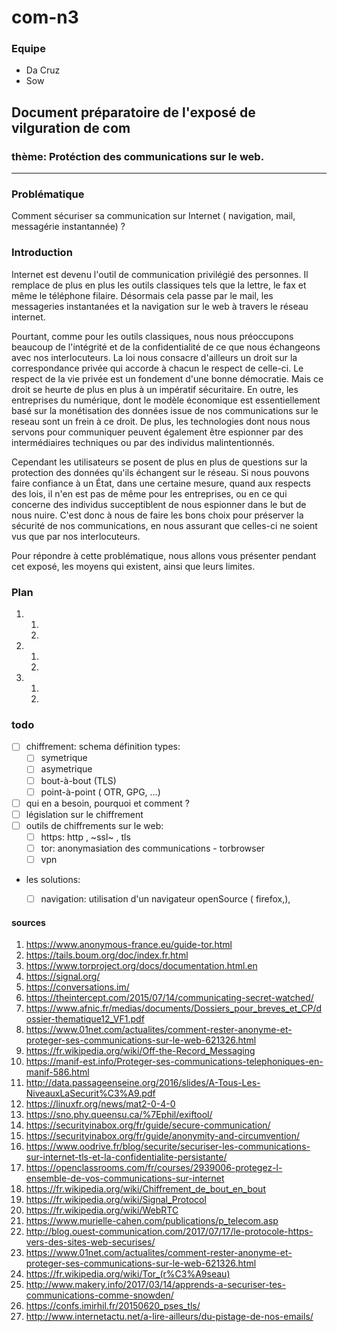 # com-n3

### Equipe
- Da Cruz
- Sow

## Document préparatoire de l'exposé de vilguration de com

### thème: Protéction des communications sur le web.
----------------------------------------------------

### Problématique
Comment sécuriser sa communication sur Internet ( navigation, mail, messagérie instantannée) ? 

### Introduction
Internet est devenu l'outil de communication privilégié des personnes. Il remplace de plus en plus les outils classiques tels que la lettre, le fax et même le téléphone filaire. Désormais cela passe par le mail, les messageries instantanées et la navigation sur le web à travers le réseau internet.

Pourtant, comme pour les outils classiques, nous nous préoccupons beaucoup de l'intégrité et de la confidentialité de ce que nous échangeons avec nos interlocuteurs. La loi nous consacre d'ailleurs un droit sur la correspondance privée qui accorde à chacun le respect de celle-ci. Le respect de la vie privée est un fondement d'une bonne démocratie. Mais ce droit se heurte de plus en plus à un impératif sécuritaire. En outre, les entreprises du numérique, dont le modèle économique est essentiellement basé sur la monétisation des données issue de nos communications sur le reseau sont un frein à ce droit. De plus, les technologies dont nous nous servons pour communiquer peuvent également être espionner par des intermédiaires techniques ou par des individus malintentionnés.

Cependant les utilisateurs se posent de plus en plus de questions sur la protection des données qu'ils échangent sur le réseau. Si nous pouvons faire confiance à un État, dans une certaine mesure, quand aux respects des lois, il n'en est pas de même pour les entreprises, ou en ce qui concerne des individus succeptiblent de nous espionner dans le but de nous nuire. C'est donc à nous de faire les bons choix pour préserver la sécurité de nos communications, en nous assurant que celles-ci ne soient vus que par nos interlocuteurs. 

Pour répondre à cette problématique, nous allons vous présenter pendant cet exposé, les moyens qui existent, ainsi que leurs limites.
    
### Plan
1. 
    1.
    2.
2.
    1.
    2.
3.
    1.
    2.

### todo
- [ ] chiffrement: schema définition types:
    + [ ] symetrique
    + [ ] asymetrique
    + [ ] bout-à-bout (TLS)
    + [ ] point-à-point ( OTR, GPG, ...)

- [ ] qui en a besoin, pourquoi et comment ?
- [ ] législation sur le chiffrement
- [ ] outils de chiffrements sur le web: 
    + [ ] https: http , ~ssl~ , tls
    + [ ] tor: anonymasiation des communications - torbrowser
    + [ ] vpn
- les solutions:
    + [ ] navigation: utilisation d'un navigateur openSource ( firefox,), 


#### sources
1. https://www.anonymous-france.eu/guide-tor.html
2. https://tails.boum.org/doc/index.fr.html
3. https://www.torproject.org/docs/documentation.html.en
4. https://signal.org/
5. https://conversations.im/
6. https://theintercept.com/2015/07/14/communicating-secret-watched/
7. https://www.afnic.fr/medias/documents/Dossiers_pour_breves_et_CP/dossier-thematique12_VF1.pdf
8. https://www.01net.com/actualites/comment-rester-anonyme-et-proteger-ses-communications-sur-le-web-621326.html
9. https://fr.wikipedia.org/wiki/Off-the-Record_Messaging
10. https://manif-est.info/Proteger-ses-communications-telephoniques-en-manif-586.html
11. http://data.passageenseine.org/2016/slides/A-Tous-Les-NiveauxLaSecurit%C3%A9.pdf
12. https://linuxfr.org/news/mat2-0-4-0
13. https://sno.phy.queensu.ca/%7Ephil/exiftool/
14. https://securityinabox.org/fr/guide/secure-communication/
15. https://securityinabox.org/fr/guide/anonymity-and-circumvention/
16. https://www.oodrive.fr/blog/securite/securiser-les-communications-sur-internet-tls-et-la-confidentialite-persistante/
17. https://openclassrooms.com/fr/courses/2939006-protegez-l-ensemble-de-vos-communications-sur-internet
18. https://fr.wikipedia.org/wiki/Chiffrement_de_bout_en_bout
19. https://fr.wikipedia.org/wiki/Signal_Protocol
20. https://fr.wikipedia.org/wiki/WebRTC
21. https://www.murielle-cahen.com/publications/p_telecom.asp
22. http://blog.ouest-communication.com/2017/07/17/le-protocole-https-vers-des-sites-web-securises/
23. https://www.01net.com/actualites/comment-rester-anonyme-et-proteger-ses-communications-sur-le-web-621326.html
24. https://fr.wikipedia.org/wiki/Tor_(r%C3%A9seau)
25. http://www.makery.info/2017/03/14/apprends-a-securiser-tes-communications-comme-snowden/
26. https://confs.imirhil.fr/20150620_pses_tls/
27. http://www.internetactu.net/a-lire-ailleurs/du-pistage-de-nos-emails/
